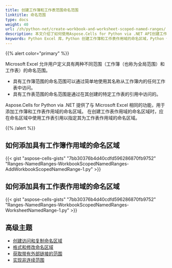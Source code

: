 ```yaml
---
title: 创建工作簿和工作表范围命名范围
linktitle: 命名范围
type: docs
weight: 40
url: /zh/python-net/create-workbook-and-worksheet-scoped-named-ranges/
description: 本文介绍了如何使用Aspose.Cells for Python via .NET API创建工作簿和工作表作用域的命名区域。
keywords: Python Excel 库，Python 创建工作簿和工作表作用域的命名区域，Python 使用工作簿作用域添加命名区域，Python 使用工作表作用域添加命名区域。
---
```


{{% alert color="primary" %}} 

Microsoft Excel 允许用户定义具有两种不同范围（工作簿（也称为全局范围）和工作表）的命名范围。

- 具有工作簿范围的命名范围可以通过简单地使用其名称从工作簿内的任何工作表中访问。
- 具有工作表范围的命名范围是通过在其创建的特定工作表的引用中访问的。

Aspose.Cells for Python via .NET 提供了与 Microsoft Excel 相同的功能，用于添加工作簿和工作表作用域的命名区域。 在创建工作表作用域的命名区域时，应在命名区域中使用工作表引用以指定其为工作表作用域的命名区域。


{{% /alert %}} 
## **如何添加具有工作簿作用域的命名区域**


{{< gist "aspose-cells-gists" "7bb30376b4d40cdfd596286870fb9752" "Ranges-NamedRanges-WorkbookScopedNamedRanges-AddWorkbookScopedNamedRange-1.py" >}}
## **如何添加具有工作表作用域的命名区域**


{{< gist "aspose-cells-gists" "7bb30376b4d40cdfd596286870fb9752" "Ranges-NamedRanges-WorkbookScopedNamedRanges-WorksheetNamedRange-1.py" >}}

## **高级主题**
- [创建访问和复制命名区域](/cells/zh/python-net/create-access-and-copy-named-ranges/)
- [格式和修改命名区域](/cells/zh/python-net/format-and-modify-named-ranges/)
- [获取带有外部链接的范围](/cells/zh/python-net/get-range-with-external-links/)
- [实现非连续范围](/cells/zh/python-net/implementing-non-sequential-ranges/)
